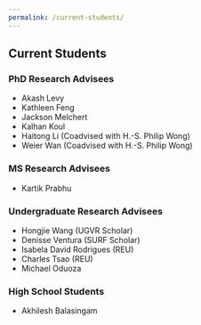 ```yaml
---
permalink: /current-students/
---
```


## Current Students

### PhD Research Advisees
- Akash Levy
- Kathleen Feng
- Jackson Melchert
- Kalhan Koul
- Haitong Li (Coadvised with H.-S. Philip Wong)
- Weier Wan (Coadvised with H.-S. Philip Wong)

### MS Research Advisees
- Kartik Prabhu

### Undergraduate Research Advisees
- Hongjie Wang (UGVR Scholar)
- Denisse Ventura (SURF Scholar)
- Isabela David Rodrigues (REU)
- Charles Tsao (REU)
- Michael Oduoza

### High School Students
- Akhilesh Balasingam
